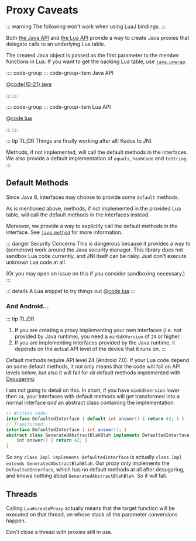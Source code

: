 # Proxy Caveats

::: warning
The following won't work when using LuaJ bindings.
:::

Both [the Java API](./javadoc/party/iroiro/luajava/Lua.html#createProxy(java.lang.Class[],party.iroiro.luajava.Lua.Conversion))
and [the Lua API](./api.md#proxy-jclass-table-function) provide a way
to create Java proxies that delegate calls to an underlying Lua table.

The created Java object is passed as the first parameter to the member functions in Lua.
If you want to get the backing Lua table, use [`java.unwrap`](./api.md#unwrap-jobject-function).

:::: code-group
::: code-group-item Java API

<!-- @code:runnableTest -->
@[code{10-21} java](../example/src/test/java/party/iroiro/luajava/docs/ProxyExampleTest.java)

:::
::::

:::: code-group
::: code-group-item Lua API

@[code lua](../example/src/test/resources/docs/proxyExampleTest.lua)

:::
::::

::: tip TL;DR
Things are finally working after all! Kudos to JNI.

Methods, if not implemented, will call the default methods in the interfaces.
We also provide a default implementation of `equals`, `hashCode` and `toString`.
:::

## Default Methods

Since Java 8, interfaces may choose to provide some `default` methods.

As is mentioned above, methods, if not implemented in the provided Lua table,
will call the default methods in the interfaces instead.

Moreover, we provide a way to explicitly call the default methods in the interface.
See [`java.method`](#method-jobject-method-signature-function) for more information.

::: danger Security Concerns
This is dangerous because it provides a way to (somehow) work around the Java security manager.
This library does not sandbox Lua code currently, and JNI itself can be risky.
Just don't execute unknown Lua code at all.

(Or you may open an issue on this if you consider sandboxing necessary.)
:::

::: details A Lua snippet to try things out
@[code lua](../example/src/test/resources/docs/apiMethodExample3.lua)
:::

### And Android...

::: tip TL;DR
1. If you are creating a proxy implementing your own interfaces (i.e. not provided by Java runtime),
    you need a `minSdkVersion` of `24` or higher.
2. If you are implementing interfaces provided by the Java runtime, it depends on the actual API level of the device that it runs on.
:::

Default methods require API level 24 (Android 7.0).
If your Lua code depend on some default methods,
it not only means that the code will fail on API levels below,
but also it will fail for *all* default methods implemented with [Desugaring].

[Desugaring]: https://developer.android.com/studio/write/java8-support

I am not going to detail on this. In short, if you have `minSdkVersion` lower then `24`,
your interfaces with default methods will get transformed into a normal interface
*and* an abstract class containing the implementation:

```java ignored
// Written code:
interface DefaultedInterface { default int answer() { return 42; } }
// Transformed:
interface DefaultedInterface { int answer(); }
abstract class GeneratedAbstractBlahBlah implements DefaultedInterface {
    int answer() { return 42; }
}
```

So any `class Impl implements DefaultedInterface` is actually `class Impl extends GeneratedAbstractBlahBlah`.
Our proxy only implements the `DefaultedInterface`, which has no default methods at all after desugaring, and knows nothing about `GeneratedAbstractBlahBlah`. So it *will* fail.

## Threads

Calling `Lua#createProxy` actually means that the target function will be executed on that thread,
on whose stack all the parameter conversions happen.

Don't close a thread with proxies still in use.

